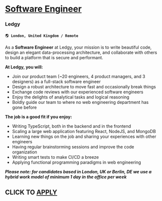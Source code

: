 # [Software Engineer](https://www.remotewlb.com/apply/software-engineer-116484)  
### Ledgy  
#### `🌎 London, United Kingdom / Remote`  

As a **Software Engineer** at Ledgy, your mission is to write beautiful code, design an elegant data-processing architecture, and collaborate with others to build a platform that is secure and performant.

**At Ledgy, you will:**

  * Join our product team (~20 engineers, 4 product managers, and 3 designers) as a full-stack software engineer
  * Design a robust architecture to move fast and occasionally break things
  * Exchange code reviews with our experienced software engineers
  * Enjoy the delights of analytical tasks and logical reasoning
  * Boldly guide our team to where no web engineering department has gone before

**The job is a good fit if you enjoy:**

  * Writing TypeScript, both in the backend and in the frontend
  * Scaling a large web application featuring React, NodeJS, and MongoDB
  * Learning new things on the job and sharing your experiences with other engineers
  * Having regular brainstorming sessions and improve the code organization
  * Writing smart tests to make CI/CD a breeze
  * Applying functional programming paradigms in web engineering

**_Please note: for candidates based in London, UK or Berlin, DE we use a hybrid work model of minimum 1 day in the office per week_**

  
## CLICK TO [APPLY](https://www.remotewlb.com/apply/software-engineer-116484)

